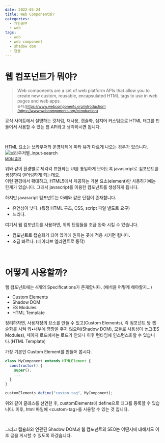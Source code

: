 ```yaml
---
date: 2022-05-24
title: Web Component란?
categories:
  - 개인공부
  - web
tags:
  - web
  - web component
  - shadow dom
  - 캡슐
---
```


# 웹 컴포넌트가 뭐야?

> Web components are a set of web platform APIs that allow you to create new custom, reusable, encapsulated HTML tags to use in web pages and web apps.  
> <sub>출처:[https://www.webcomponents.org/introduction](https://www.webcomponents.org/introduction)</sub>

공식 사이트에서 설명하는 것처럼, 재사용, 캡슐화, 심지어 커스텀으로 HTML 태그를 만들어서 사용할 수 있는 웹 API라고 생각하시면 됩니다.

<br>

HTML 요소는 브라우저와 운영체제에 따라 뷰가 다르게 나오는 경우가 있습니다.  
![브라우저별_input-search](https://rnrudxo2872.github.io/assets/images/web/input-search_browser.png)  
<sub>[MDN 출처](https://developer.mozilla.org/en-US/docs/Learn/Forms/HTML5_input_types)</sub>

위와 같이 환경별로 제각각 표현되는 UI를 통일하게 보이도록 javascript로 컴포넌트를 생성하여 랜더링하게 되는데요.  
이런 환경에서 확대하고, HTML5에서 제공하는 기본 요소(element)만 사용하기에는 한계가 있습니다. 그래서 javascript를 이용한 컴포넌트를 생성하게 됩니다.

하지만 javascript 컴포넌트는 아래와 같은 단점이 존재합니다.

- 유연성이 낮다. (특정 HTML 구조, CSS, script 파일 별도로 요구)
- 느리다.

여기서 웹 컴포넌트를 사용하면, 위의 단점들을 조금 완화 시킬 수 있습니다.

- 컴포넌트로 캡슐화가 되어 있기에 원하는 곳에 적용 시키면 됩니다.
- 조금 빠르다. (네이티브 엘리먼트로 동작)

<br>

# 어떻게 사용할까?

웹 컴포넌트에는 4개의 Specifications가 존재합니다. (해석을 어떻게 해야할지...)

- Custom Elements
- Shadow DOM
- ES Modules
- HTML Template

정리하자면, 사용자정의 요소를 만들 수 있고(Custom Elements), 각 컴포넌트 당 캡슐화를 시켜 외•내부에 영향을 주지 않으며(Shadow DOM), 모듈로 사용성이 높고(ES Modules), 페이지 로드에서는 로드가 안되나 이후 런타임에 인스턴스화할 수 있습니다.(HTML Template)

가장 기본인 Custom Element를 만들어 봅시다.

```js
class MyComponent extends HTMLElement {
  constructor() {
    super();
    ...
  }
}

customElements.define("custom-tag", MyComponent);
```

위와 같이 클래스를 선언한 후, customElements에 define으로 태그를 등록할 수 있습니다. 이후, html 파일에 &lt;custom-tag&gt;를 사용할 수 있는 것 입니다.

<br>

그리고 캡슐화와 연관된 Shadow DOM과 웹 컴포넌트의 SEO는 어떤지에 대해서도 이후 글을 게시할 수 있도록 하겠습니다.
